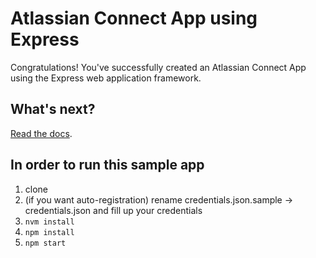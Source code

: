 # Atlassian Connect App using Express

Congratulations!
You've successfully created an Atlassian Connect App using the Express web application framework.

## What's next?

[Read the docs](https://bitbucket.org/atlassian/atlassian-connect-express/src/master/README.md).


## In order to run this sample app
1. clone
2. (if you want auto-registration) rename credentials.json.sample -> credentials.json and fill up your credentials
3. `nvm install`
4. `npm install`
5. `npm start`
